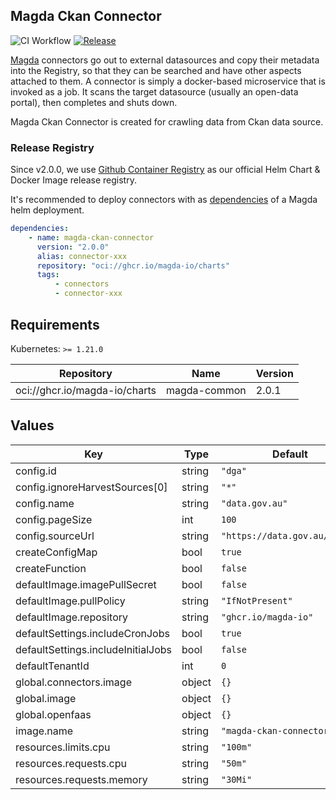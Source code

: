 ## Magda Ckan Connector

![CI Workflow](https://github.com/magda-io/magda-ckan-connector/workflows/Main%20CI%20Workflow/badge.svg?branch=master) [![Release](https://img.shields.io/github/release/magda-io/magda-ckan-connector.svg)](https://github.com/magda-io/magda-ckan-connector/releases)

[Magda](https://github.com/magda-io/magda) connectors go out to external datasources and copy their metadata into the Registry, so that they can be searched and have other aspects attached to them. A connector is simply a docker-based microservice that is invoked as a job. It scans the target datasource (usually an open-data portal), then completes and shuts down.

Magda Ckan Connector is created for crawling data from Ckan data source.

### Release Registry

Since v2.0.0, we use [Github Container Registry](https://docs.github.com/en/packages/working-with-a-github-packages-registry/working-with-the-container-registry) as our official Helm Chart & Docker Image release registry.

It's recommended to deploy connectors with as [dependencies](https://helm.sh/docs/topics/chart_best_practices/dependencies/) of a Magda helm deployment.

```yaml
dependencies:
    - name: magda-ckan-connector
      version: "2.0.0"
      alias: connector-xxx
      repository: "oci://ghcr.io/magda-io/charts"
      tags:
          - connectors
          - connector-xxx
```

## Requirements

Kubernetes: `>= 1.21.0`

| Repository                    | Name         | Version |
| ----------------------------- | ------------ | ------- |
| oci://ghcr.io/magda-io/charts | magda-common | 2.0.1   |

## Values

| Key                                | Type   | Default                       | Description |
| ---------------------------------- | ------ | ----------------------------- | ----------- |
| config.id                          | string | `"dga"`                       |             |
| config.ignoreHarvestSources[0]     | string | `"*"`                         |             |
| config.name                        | string | `"data.gov.au"`               |             |
| config.pageSize                    | int    | `100`                         |             |
| config.sourceUrl                   | string | `"https://data.gov.au/data/"` |             |
| createConfigMap                    | bool   | `true`                        |             |
| createFunction                     | bool   | `false`                       |             |
| defaultImage.imagePullSecret       | bool   | `false`                       |             |
| defaultImage.pullPolicy            | string | `"IfNotPresent"`              |             |
| defaultImage.repository            | string | `"ghcr.io/magda-io"`          |             |
| defaultSettings.includeCronJobs    | bool   | `true`                        |             |
| defaultSettings.includeInitialJobs | bool   | `false`                       |             |
| defaultTenantId                    | int    | `0`                           |             |
| global.connectors.image            | object | `{}`                          |             |
| global.image                       | object | `{}`                          |             |
| global.openfaas                    | object | `{}`                          |             |
| image.name                         | string | `"magda-ckan-connector"`      |             |
| resources.limits.cpu               | string | `"100m"`                      |             |
| resources.requests.cpu             | string | `"50m"`                       |             |
| resources.requests.memory          | string | `"30Mi"`                      |             |
